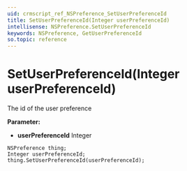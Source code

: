 ```yaml
---
uid: crmscript_ref_NSPreference_SetUserPreferenceId
title: SetUserPreferenceId(Integer userPreferenceId)
intellisense: NSPreference.SetUserPreferenceId
keywords: NSPreference, GetUserPreferenceId
so.topic: reference
---
```


# SetUserPreferenceId(Integer userPreferenceId)

The id of the user preference

**Parameter:** 
 - **userPreferenceId** Integer

```crmscript
NSPreference thing;
Integer userPreferenceId;
thing.SetUserPreferenceId(userPreferenceId);
```

